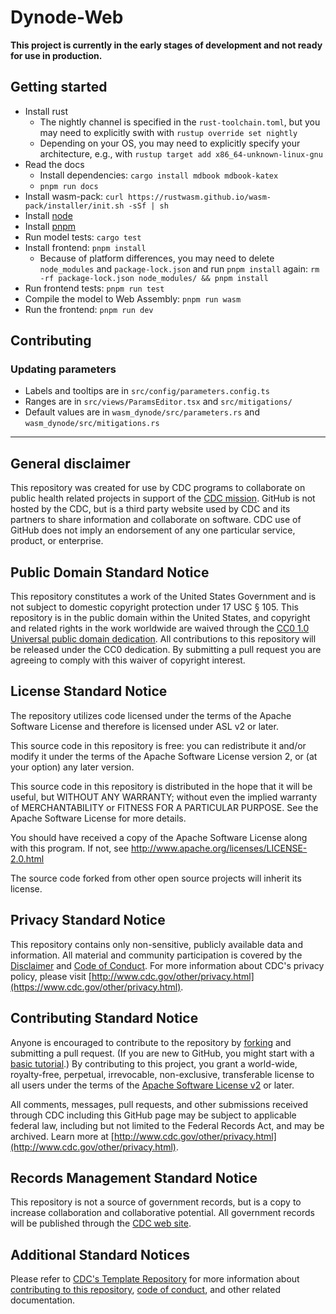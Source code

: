 # Dynode-Web

**This project is currently in the early stages of development and not ready for use in production.**

## Getting started

- Install rust
    - The nightly channel is specified in the `rust-toolchain.toml`, but you may need to explicitly swith with `rustup override set nightly`
    - Depending on your OS, you may need to explicitly specify your architecture, e.g., with `rustup target add x86_64-unknown-linux-gnu`
- Read the docs
    - Install dependencies: `cargo install mdbook mdbook-katex`
    - `pnpm run docs`
- Install wasm-pack: `curl https://rustwasm.github.io/wasm-pack/installer/init.sh -sSf | sh`
- Install [node](https://nodejs.org/en/download)
- Install [pnpm](https://pnpm.io/installation#on-posix-systems)
- Run model tests: `cargo test`
- Install frontend: `pnpm install`
    - Because of platform differences, you may need to delete `node_modules` and `package-lock.json` and run `pnpm install` again: `rm -rf package-lock.json node_modules/ && pnpm install`
- Run frontend tests: `pnpm run test`
- Compile the model to Web Assembly: `pnpm run wasm`
- Run the frontend: `pnpm run dev`

## Contributing

### Updating parameters

- Labels and tooltips are in `src/config/parameters.config.ts`
- Ranges are in `src/views/ParamsEditor.tsx` and `src/mitigations/`
- Default values are in `wasm_dynode/src/parameters.rs` and `wasm_dynode/src/mitigations.rs`

---

## General disclaimer

This repository was created for use by CDC programs to collaborate on public health related projects in support of the [CDC mission](https://www.cdc.gov/about/organization/mission.htm). GitHub is not hosted by the CDC, but is a third party website used by CDC and its partners to share information and collaborate on software. CDC use of GitHub does not imply an endorsement of any one particular service, product, or enterprise.

## Public Domain Standard Notice

This repository constitutes a work of the United States Government and is not
subject to domestic copyright protection under 17 USC § 105. This repository is in
the public domain within the United States, and copyright and related rights in
the work worldwide are waived through the [CC0 1.0 Universal public domain dedication](https://creativecommons.org/publicdomain/zero/1.0/).
All contributions to this repository will be released under the CC0 dedication. By
submitting a pull request you are agreeing to comply with this waiver of
copyright interest.

## License Standard Notice

The repository utilizes code licensed under the terms of the Apache Software
License and therefore is licensed under ASL v2 or later.

This source code in this repository is free: you can redistribute it and/or modify it under
the terms of the Apache Software License version 2, or (at your option) any
later version.

This source code in this repository is distributed in the hope that it will be useful, but WITHOUT ANY
WARRANTY; without even the implied warranty of MERCHANTABILITY or FITNESS FOR A
PARTICULAR PURPOSE. See the Apache Software License for more details.

You should have received a copy of the Apache Software License along with this
program. If not, see <http://www.apache.org/licenses/LICENSE-2.0.html>

The source code forked from other open source projects will inherit its license.

## Privacy Standard Notice

This repository contains only non-sensitive, publicly available data and
information. All material and community participation is covered by the
[Disclaimer](DISCLAIMER.md)
and [Code of Conduct](code-of-conduct.md).
For more information about CDC's privacy policy, please visit [http://www.cdc.gov/other/privacy.html](https://www.cdc.gov/other/privacy.html).

## Contributing Standard Notice

Anyone is encouraged to contribute to the repository by [forking](https://help.github.com/articles/fork-a-repo)
and submitting a pull request. (If you are new to GitHub, you might start with a
[basic tutorial](https://help.github.com/articles/set-up-git).) By contributing
to this project, you grant a world-wide, royalty-free, perpetual, irrevocable,
non-exclusive, transferable license to all users under the terms of the
[Apache Software License v2](http://www.apache.org/licenses/LICENSE-2.0.html) or
later.

All comments, messages, pull requests, and other submissions received through
CDC including this GitHub page may be subject to applicable federal law, including but not limited to the Federal Records Act, and may be archived. Learn more at [http://www.cdc.gov/other/privacy.html](http://www.cdc.gov/other/privacy.html).

## Records Management Standard Notice

This repository is not a source of government records, but is a copy to increase
collaboration and collaborative potential. All government records will be
published through the [CDC web site](http://www.cdc.gov).

## Additional Standard Notices

Please refer to [CDC's Template Repository](https://github.com/CDCgov/template) for more information about [contributing to this repository](https://github.com/CDCgov/template/blob/main/CONTRIBUTING.md), [code of conduct](https://github.com/CDCgov/template/blob/main/code-of-conduct.md), and other related documentation.
